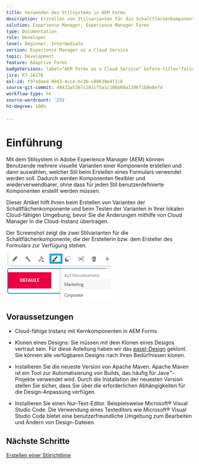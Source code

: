 ```yaml
---
title: Verwenden des Stilsystems in AEM Forms
description: Erstellen von Stilvarianten für die Schaltflächenkomponente
solution: Experience Manager, Experience Manager Forms
type: Documentation
role: Developer
level: Beginner, Intermediate
version: Experience Manager as a Cloud Service
topic: Development
feature: Adaptive Forms
badgeVersions: label="AEM Forms as a Cloud Service" before-title="false"
jira: KT-16276
exl-id: f97a9aed-99d3-4cce-bc3b-c80638e4f1cb
source-git-commit: 48433a5367c281cf5a1c106b08a1306f1b0e8ef4
workflow-type: ht
source-wordcount: '231'
ht-degree: 100%

---
```


# Einführung

Mit dem Stilsystem in Adobe Experience Manager (AEM) können Benutzende mehrere visuelle Varianten einer Komponente erstellen und dann auswählen, welcher Stil beim Erstellen eines Formulars verwendet werden soll. Dadurch werden Komponenten flexibler und wiederverwendbarer, ohne dass für jeden Stil benutzerdefinierte Komponenten erstellt werden müssen.

Dieser Artikel hilft Ihnen beim Erstellen von Varianten der Schaltflächenkomponente und beim Testen der Varianten in Ihrer lokalen Cloud-fähigen Umgebung, bevor Sie die Änderungen mithilfe von Cloud Manager in die Cloud-Instanz übertragen.

Der Screenshot zeigt die zwei Stilvarianten für die Schaltflächenkomponente, die der Erstellerin bzw. dem Ersteller des Formulars zur Verfügung stehen.


![button-variations](assets/button-variations.png)

## Voraussetzungen

* Cloud-fähige Instanz mit Kernkomponenten in AEM Forms
* Klonen eines Designs: Sie müssen mit dem Klonen eines Designs vertraut sein. Für diese Anleitung haben wir das [easel-Design](https://github.com/adobe/aem-forms-theme-easel) geklont. Sie können alle verfügbaren Designs nach Ihren Bedürfnissen klonen.

* Installieren Sie die neueste Version von Apache Maven. Apache Maven ist ein Tool zur Automatisierung von Builds, das häufig für Java™-Projekte verwendet wird. Durch die Installation der neuesten Version stellen Sie sicher, dass Sie über die erforderlichen Abhängigkeiten für die Design-Anpassung verfügen.
* Installieren Sie einen Nur-Text-Editor. Beispielsweise Microsoft® Visual Studio Code. Die Verwendung eines Texteditors wie Microsoft® Visual Studio Code bietet eine benutzerfreundliche Umgebung zum Bearbeiten und Ändern von Design-Dateien.



## Nächste Schritte

[Erstellen einer Stilrichtlinie](./style-policy.md)
